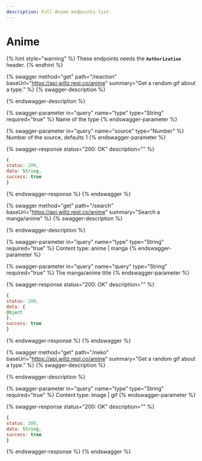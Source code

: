 ```yaml
---
description: Full Anime endpoints list.
---
```


# Anime

{% hint style="warning" %}
These endpoints needs the **`Authorization`** header.
{% endhint %}

{% swagger method="get" path="/reaction" baseUrl="https://api.willz.repl.co/anime" summary="Get a random gif about a type." %}
{% swagger-description %}

{% endswagger-description %}

{% swagger-parameter in="query" name="type" type="String" required="true" %}
Name of the type
{% endswagger-parameter %}

{% swagger-parameter in="query" name="source" type="Number" %}
Number of the source, defaults 1
{% endswagger-parameter %}

{% swagger-response status="200: OK" description="" %}
```javascript
{
status: 200,
data: String,
success: true
}
```
{% endswagger-response %}
{% endswagger %}

{% swagger method="get" path="/search" baseUrl="https://api.willz.repl.co/anime" summary="Search a manga/anime" %}
{% swagger-description %}

{% endswagger-description %}

{% swagger-parameter in="query" name="type" type="String" required="true" %}
Content type: anime | manga
{% endswagger-parameter %}

{% swagger-parameter in="query" name="query" type="String" required="true" %}
The manga/anime title
{% endswagger-parameter %}

{% swagger-response status="200: OK" description="" %}
```javascript
{
status: 200,
data: {
Object
},
success: true
}
```
{% endswagger-response %}
{% endswagger %}

{% swagger method="get" path="/neko" baseUrl="https://api.willz.repl.co/anime" summary="Get a random gif about a type." %}
{% swagger-description %}

{% endswagger-description %}

{% swagger-parameter in="query" name="type" type="String" required="true" %}
Content type: image | gif
{% endswagger-parameter %}

{% swagger-response status="200: OK" description="" %}
```javascript
{
status: 200,
data: String,
success: true
}
```
{% endswagger-response %}
{% endswagger %}
